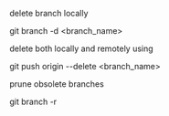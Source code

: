 delete branch locally

git branch -d <branch_name>

delete both locally and remotely using

git push origin --delete <branch_name>

prune obsolete branches

git branch -r
